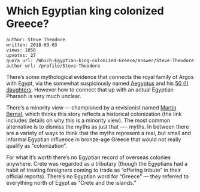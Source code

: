 # Which Egyptian king colonized Greece?

	author: Steve Theodore
	written: 2018-03-03
	views: 1858
	upvotes: 27
	quora url: /Which-Egyptian-king-colonized-Greece/answer/Steve-Theodore
	author url: /profile/Steve-Theodore


There’s some mythological evidence that connects the royal family of Argos with Egypt, via the somewhat suspiciously named [Aegyptus](https://en.wikipedia.org/wiki/Aegyptus) and his [50 (!) daughters](https://en.wikipedia.org/wiki/Daughters_of_Danaus). However how to connect that up with an actual Egyptian Pharaoh is very much unclear.

There’s a minority view — championed by a revisionist named [Martin Bernal](https://www.quora.com/What-if-any-is-the-part-of-truth-to-Martin-Bernals-Black-Athena), which thinks this story reflects a historical colonization (the link includes details on why this is a minority view). The most common alternative is to dismiss the myths as just that —- myths. In between there are a variety of ways to think that the myths represent a real, but small and informal Egyptian influence in bronze-age Greece that would not really qualify as “colonization”.

For what it’s worth there’s no Egyptian record of overseas colonies anywhere. Crete was regarded as a tributary (though the Egyptians had a habit of treating foreigners coming to trade as “offering tribute” in their official reports). There’s no Egyptian word for “Greece” — they referred to everything north of Egypt as “Crete and the islands.”

